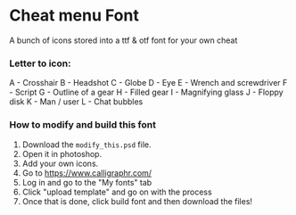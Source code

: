# Cheat menu Font

A bunch of icons stored into a ttf & otf font for your own cheat

### Letter to icon:
  A - Crosshair
  B - Headshot
  C - Globe
  D - Eye
  E - Wrench and screwdriver
  F - Script
  G - Outline of a gear
  H - Filled gear
  I - Magnifying glass
  J - Floppy disk
  K - Man / user
  L - Chat bubbles

### How to modify and build this font
  1. Download the `modify_this.psd` file.
  2. Open it in photoshop.
  3. Add your own icons.
  4. Go to https://www.calligraphr.com/
  5. Log in and go to the "My fonts" tab
  6. Click "upload template" and go on with the process
  7. Once that is done, click build font and then download the files!

